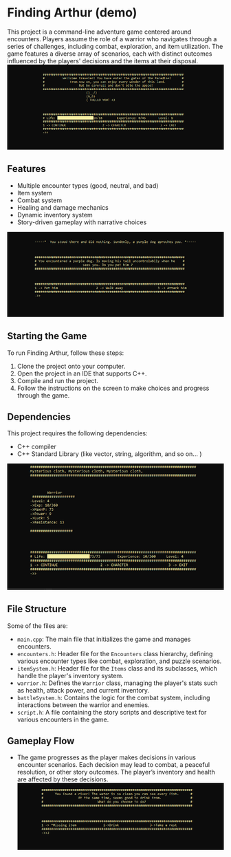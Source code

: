 # Finding Arthur (demo)

This project is a command-line adventure game centered around encounters. Players assume the role of a warrior who navigates through a series of challenges, including combat, exploration, and item utilization. The game features a diverse array of scenarios, each with distinct outcomes influenced by the players' decisions and the items at their disposal.
![alt text](https://github.com/Andrei-TC/itschool/blob/main/Project/v1/Project/ss1.png?raw=true)

## Features

- Multiple encounter types (good, neutral, and bad)
- Item system 
- Combat system
- Healing and damage mechanics
- Dynamic inventory system
- Story-driven gameplay with narrative choices
  
![alt text](https://github.com/Andrei-TC/itschool/blob/main/Project/v1/Project/ss3.png?raw=true)

## Starting the Game

To run Finding Arthur, follow these steps:

1. Clone the project onto your computer.
2. Open the project in an IDE that supports C++.
3. Compile and run the project.
4. Follow the instructions on the screen to make choices and progress through the game.

## Dependencies

This project requires the following dependencies:

- C++ compiler
- C++ Standard Library (like vector, string, algorithm, and so on... )

![alt text](https://github.com/Andrei-TC/itschool/blob/main/Project/v1/Project/ss4.png?raw=true)

## File Structure

Some of the files are:

- `main.cpp`: The main file that initializes the game and manages encounters.
- `encounters.h`: Header file for the `Encounters` class hierarchy, defining various encounter types like combat, exploration, and puzzle scenarios.
- `itemSystem.h`: Header file for the `Items` class and its subclasses, which handle the player's inventory system.
- `warrior.h`: Defines the `Warrior` class, managing the player's stats such as health, attack power, and current inventory.
- `battleSystem.h`: Contains the logic for the combat system, including interactions between the warrior and enemies.
- `script.h`: A file containing the story scripts and descriptive text for various encounters in the game.

## Gameplay Flow

- The game progresses as the player makes decisions in various encounter scenarios. Each decision may lead to combat, a peaceful resolution, or other story outcomes. The player’s inventory and health are affected by these decisions.
![alt text](https://github.com/Andrei-TC/itschool/blob/main/Project/v1/Project/ss2.png?raw=true)
